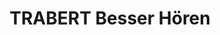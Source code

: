---
title: "TRABERT Besser Hören"
url: /bad-neustadt-an-der-saale/trabert-besser-hoeren/
shop: Hörgeräte
---